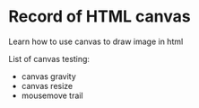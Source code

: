 # Record of HTML canvas

Learn how to use canvas to draw image in html

List of canvas testing:
* canvas gravity
* canvas resize
* mousemove trail
